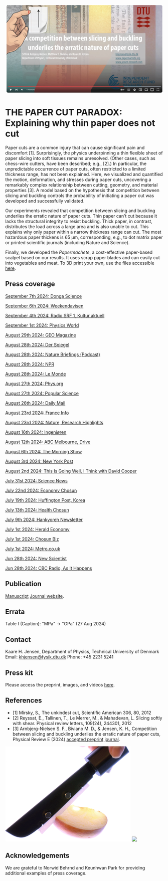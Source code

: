 [![Everything Is AWESOME](img/yt.jpg)](https://www.youtube.com/watch?v=jLBR2mwTyBM "Everything Is AWESOME")

# THE PAPER CUT PARADOX: Explaining why thin paper does not cut
Paper cuts are a common injury that can cause significant pain and discomfort [1]. Surprisingly, the physics underpinning a thin flexible sheet of paper slicing into soft tissues remains unresolved. (Other cases, such as chess-wire cutters, have been described; e.g., [2].) In particular, the unpredictable occurrence of paper cuts, often restricted to a limited thickness range, has not been explained. Here, we visualized and quantified the motion, deformation, and stresses during paper cuts, uncovering a remarkably complex relationship between cutting, geometry, and material properties [3]. A model based on the hypothesis that competition between slicing and buckling controls the probability of initiating a paper cut was developed and successfully validated. 

Our experiments revealed that competition between slicing and buckling underlies the erratic nature of paper cuts. Thin paper can’t cut because it lacks the structural integrity to resist buckling. Thick paper, in contrast, distributes the load across a large area and is also unable to cut. This explains why only paper within a narrow thickness range can cut. The most hazardous paper thickens is 65 μm, corresponding, e.g., to dot matrix paper or printed scientific journals (including Nature and Science). 

Finally, we developed the _Papermachete_, a cost-effective paper-based scalpel based on our results. It uses scrap paper blades and can easily cut into vegetables and meat. To 3D print your own, use the files accessible [here](https://github.com/Jensen-Lab/PhysicsOfPaperCuts/tree/main/3DPrint).

## Press coverage
[September 7th 2024: Donga Science](https://www.dongascience.com/news.php?idx=67344)

[September 6th 2024: Weekendavisen](https://www.weekendavisen.dk/ideer/det-farligste-papir)

[September 4th 2024: Radio SRF 1, Kultur aktuell](https://www.srf.ch/wissen/mensch/verflixte-schnittverletzungen-warum-papier-schneidet)

[September 1st 2024: Physics World](https://physicsworld.com/a/researchers-cut-to-the-chase-on-the-physics-of-paper-cuts/)

[August 29th 2024: GEO Magazine](https://www.geo.de/wissen/forschung-und-technik/kuriose-wissenschaft--welches-papier-birgt-das-groesste-schnitt-risiko--35019300.html)

[August 28th 2024: Der Spiegel](https://www.spiegel.de/wissenschaft/mensch/mit-welchem-papier-man-sich-am-ehesten-in-den-finger-schneidet-a-06ee99cb-c833-47ff-806f-d06854aad74e)

[August 28th 2024: Nature Briefings (Podcast)](https://www.nature.com/articles/d41586-024-02806-7)

[August 28th 2024: NPR](https://www.npr.org/2024/08/28/nx-s1-5090010/the-physics-behind-a-very-annoying-thing-that-could-ever-happen-to-you-a-paper-cut)

[August 28th 2024: Le Monde](https://www.lemonde.fr/article-offert/zognioeqtptu-6297641/comment-eviter-peut-etre-de-se-couper-les-doigts-en-feuilletant-un-journal)

[August 27th 2024: Phys.org](https://phys.org/news/2024-08-paper-likelihood.html)

[August 27th 2024: Popular Science](https://www.popsci.com/science/paper-cut-study/)

[August 26th 2024: Daily Mail](https://www.dailymail.co.uk/sciencetech/article-13739439/Scientists-reveal-paper-painful-cuts.html)

[August 23rd 2024: France Info](https://www.francetvinfo.fr/replay-radio/le-billet-vert/des-chercheurs-danois-se-sont-penches-sur-la-dangerosite-des-papiers-qui-coupent_6665652.html)

[August 23rd 2024: Nature, Research Highlights](https://www.nature.com/articles/d41586-024-02297-6)

[August 16th 2024: Ingeniøren](https://ing.dk/artikel/vaerd-vide-pas-paa-ingenioeren-kan-let-lave-snitsaar-i-din-finger)

[August 12th 2024: ABC Melbourne, Drive](https://www.abc.net.au/listen/programs/melbourne-drive/drive/104188682)

[August 6th 2024: The Morning Show](https://www.facebook.com/watch/?v=430936466599208)

[August 3rd 2024: New York Post](https://nypost.com/2024/08/03/lifestyle/scientists-have-uncovered-the-physics-behind-paper-cuts/)

[August 2nd 2024: This Is Going Well, I Think with David Cooper](https://podcasts.apple.com/dk/podcast/croquet-or-crochet-august-2-2024/id1168275879?i=1000664191260)

[July 31st 2024: Science News](https://www.sciencenews.org/article/paper-cut-physics)

[July 22nd 2024: Economy Chosun](https://economychosun.com/site/data/html_dir/2024/07/19/2024071900032.html)

[July 19th 2024: Huffington Post, Korea](https://www.huffingtonpost.kr/news/articleView.html?idxno=225660)

[July 13th 2024: Health Chosun](https://health.chosun.com/site/data/html_dir/2024/07/11/2024071101712.html)

[July 9th 2024: Hankyoreh Newsletter](https://www.hani.co.kr/arti/science/science_general/1148276.html)

[July 1st 2024: Herald Economy](https://news.heraldcorp.com/view.php?ud=20240701050718)

[July 1st 2024: Chosun Biz](https://biz.chosun.com/science-chosun/science/2024/07/01/T6GORBARANAIPL2TONKUM775KE/?utm_source=naver&utm_medium=original&utm_campaign=)

[July 1st 2024: Metro.co.uk](https://metro.co.uk/2024/07/01/worst-paper-paper-cuts-revealed-can-even-slice-chicken-21139872/)

[Jun 28th 2024: New Scientist](https://www.newscientist.com/article/2437150-physicists-determined-the-paper-most-likely-to-give-you-a-paper-cut/)

[Jun 28th 2024: CBC Radio, As It Happens](https://www.cbc.ca/listen/live-radio/1-2-as-it-happens/clip/16078411-point-counterpoint-return)

## Publication
[Manuscript](https://github.com/Jensen-Lab/PhysicsOfPaperCuts/blob/main/Arnbjerg-NielsenPapercut2024.pdf)
[Journal website](http://journals.aps.org/pre/accepted/aa072Kc5A071ae0708c39799a466b7d26e3ac2a0e). 

## Errata
Table I (Caption): "MPa" -> "GPa" (27 Aug 2024)

## Contact
Kaare H. Jensen, Department of Physics, Technical University of Denmark
Email: khjensen@fysik.dtu.dk 
Phone: +45 2231 5241

## Press kit
Please access the preprint, images, and videos [here](PressKit).

## References
- [1] Mirsky, S., The unkindest cut, Scientific American 306, 80, 2012
- [2] Reyssat, E., Tallinen, T., Le Merrer, M., & Mahadevan, L. Slicing softly with shear. Physical review letters, 109(24), 244301, 2012
- [3] Arnbjerg-Nielsen S. F., Biviano M. D., & Jensen, K. H., Competition between slicing and buckling underlies the erratic nature of paper cuts, Physical Review E (2024) [accepted preprint](PressKit/manuscript.pdf) [journal](http://journals.aps.org/pre/accepted/aa072Kc5A071ae0708c39799a466b7d26e3ac2a0e). 

<img src="img/papermachete2.JPG" width="400"> <img  src="img/cutting.gif" width="150" ALIGN=”right”>

## Acknowledgements
We are grateful to Norwid Behrnd and Keunhwan Park for providing additional examples of press coverage.
